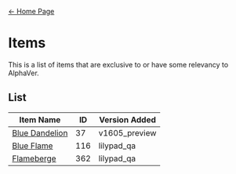 [← Home Page](../README.md)  

# Items
This is a list of items that are exclusive to or have some relevancy to AlphaVer.

## List
| Item Name | ID | Version Added |
|-----------|----|---------------|
| [Blue Dandelion](./blue_dandelion.md) | 37 | v1605_preview |
| [Blue Flame](./blue_flame.md) | 116 | lilypad_qa |
| [Flameberge](./flameberge.md) | 362 | lilypad_qa |
